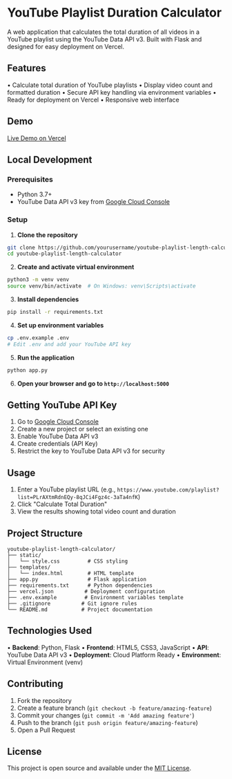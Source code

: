 # YouTube Playlist Duration Calculator

A web application that calculates the total duration of all videos in a YouTube playlist using the YouTube Data API v3. Built with Flask and designed for easy deployment on Vercel.

## Features

• Calculate total duration of YouTube playlists
• Display video count and formatted duration
• Secure API key handling via environment variables
• Ready for deployment on Vercel
• Responsive web interface

## Demo

[Live Demo on Vercel](https://youtube-playlist-length-calculato-git-12965d-araj7491s-projects.vercel.app/)

## Local Development

### Prerequisites

- Python 3.7+
- YouTube Data API v3 key from [Google Cloud Console](https://console.cloud.google.com/)

### Setup

1. **Clone the repository**
```bash
git clone https://github.com/yourusername/youtube-playlist-length-calculator.git
cd youtube-playlist-length-calculator
```

2. **Create and activate virtual environment**
```bash
python3 -m venv venv
source venv/bin/activate  # On Windows: venv\Scripts\activate
```

3. **Install dependencies**
```bash
pip install -r requirements.txt
```

4. **Set up environment variables**
```bash
cp .env.example .env
# Edit .env and add your YouTube API key
```

5. **Run the application**
```bash
python app.py
```

6. **Open your browser and go to `http://localhost:5000`**

## Getting YouTube API Key

1. Go to [Google Cloud Console](https://console.cloud.google.com/)
2. Create a new project or select an existing one
3. Enable YouTube Data API v3
4. Create credentials (API Key)
5. Restrict the key to YouTube Data API v3 for security

## Usage

1. Enter a YouTube playlist URL (e.g., `https://www.youtube.com/playlist?list=PLrAXtmRdnEQy-8qJCi4Fgz4c-3aTa4nfK`)
2. Click "Calculate Total Duration"
3. View the results showing total video count and duration

## Project Structure

```
youtube-playlist-length-calculator/
├── static/
│   └── style.css         # CSS styling
├── templates/
│   └── index.html        # HTML template
├── app.py                # Flask application
├── requirements.txt      # Python dependencies
├── vercel.json          # Deployment configuration
├── .env.example         # Environment variables template
├── .gitignore          # Git ignore rules
└── README.md           # Project documentation
```

## Technologies Used

• **Backend**: Python, Flask
• **Frontend**: HTML5, CSS3, JavaScript
• **API**: YouTube Data API v3
• **Deployment**: Cloud Platform Ready
• **Environment**: Virtual Environment (venv)

## Contributing

1. Fork the repository
2. Create a feature branch (`git checkout -b feature/amazing-feature`)
3. Commit your changes (`git commit -m 'Add amazing feature'`)
4. Push to the branch (`git push origin feature/amazing-feature`)
5. Open a Pull Request

## License

This project is open source and available under the [MIT License](LICENSE).
